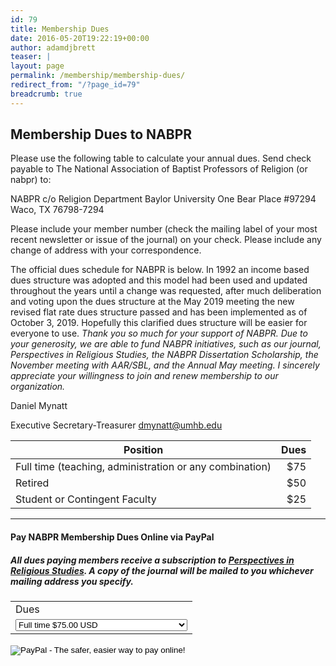 ```yaml
---
id: 79
title: Membership Dues
date: 2016-05-20T19:22:19+00:00
author: adamdjbrett
teaser: |
layout: page
permalink: /membership/membership-dues/
redirect_from: "/?page_id=79"
breadcrumb: true
---
```

## Membership Dues to NABPR

Please use the following table to calculate your annual dues. Send check payable to The National Association of Baptist Professors of Religion (or nabpr) to:

NABPR c/o Religion Department Baylor University One Bear Place #97294 Waco, TX 76798-7294

Please include your member number (check the mailing label of your most recent newsletter or issue of the journal) on your check. Please include any change of address with your correspondence.

The official dues schedule for NABPR is below. In 1992 an income based dues structure was adopted and this model had been used and updated throughout the years until a change was requested, after much deliberation and voting upon the dues structure at the May 2019 meeting the new revised flat rate dues structure passed and has been implemented as of October 3, 2019. Hopefully this clarified dues structure will be easier for everyone to use. _Thank you so much for your support of NABPR. Due to your generosity, we are able to fund NABPR initiatives, such as our journal, Perspectives in Religious Studies, the NABPR Dissertation Scholarship, the November meeting with AAR/SBL, and the Annual May meeting. I sincerely appreciate your willingness to join and renew membership to our organization._

Daniel Mynatt

Executive Secretary-Treasurer [dmynatt@umhb.edu](mailto:dmynatt@umhb.edu)  


| Position      | Dues         |
| ------------- |-------------:|
| Full time (teaching, administration or any combination)      | $75          |
| Retired      | $50          |
| Student or Contingent Faculty | $25          |

***

#### Pay NABPR Membership Dues Online via PayPal  

##### All dues paying members receive a subscription to [Perspectives in Religious Studies](https://nabpr.org/publications/). A copy of the journal will be mailed to you whichever mailing address you specify.  
  
<form action="https://www.paypal.com/cgi-bin/webscr" method="post" target="_top">
<input type="hidden" name="cmd" value="_s-xclick">
<input type="hidden" name="hosted_button_id" value="X7EF9EHMAXFC2">
<table>
<tr><td><input type="hidden" name="on0" value="Dues">Dues</td></tr><tr><td><select name="os0">
	<option value="Full time">Full time $75.00 USD</option>
	<option value="Retired">Retired $50.00 USD</option>
	<option value="Student or Contingent Faculty">Student or Contingent Faculty $25.00 USD</option>
</select> </td></tr>
</table>
<input type="hidden" name="currency_code" value="USD">
<input type="image" src="https://www.paypalobjects.com/en_US/i/btn/btn_buynowCC_LG.gif" border="0" name="submit" alt="PayPal - The safer, easier way to pay online!">
<img alt="" border="0" src="https://www.paypalobjects.com/en_US/i/scr/pixel.gif" width="1" height="1">
</form>
